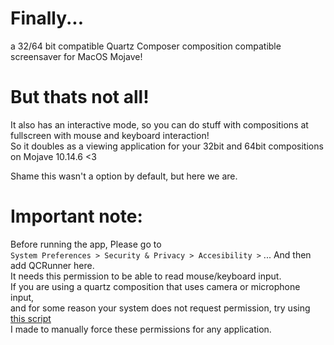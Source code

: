 # Finally... 
a 32/64 bit compatible Quartz Composer composition compatible screensaver for MacOS Mojave!

# But thats not all!
It also has an interactive mode, so you can do stuff with compositions at fullscreen with mouse and keyboard interaction! <br>
So it doubles as a viewing application for your 32bit and 64bit compositions on Mojave 10.14.6 <3

Shame this wasn't a option by default, but here we are.

# Important note:
Before running the app, Please go to <br> 
`System Preferences > Security & Privacy > Accesibility >` ... And then add QCRunner here. <br>
It needs this permission to be able to read mouse/keyboard input. <br>
If you are using a quartz composition that uses camera or microphone input, <br> 
and for some reason your system does not request permission, try using [this script](https://gist.github.com/g-l-i-t-c-h-o-r-s-e/fe1e3215cde369806c9fef50e3b15b30) <br> I made to manually force these permissions for any application.
